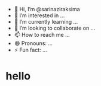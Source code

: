 - 👋 Hi, I’m @sarinaziraksima
- 👀 I’m interested in ...
- 🌱 I’m currently learning ...
- 💞️ I’m looking to collaborate on ...
- 📫 How to reach me ...
- 😄 Pronouns: ...
- ⚡ Fun fact: ...
<head>
<h1> hello </h1>
</head>
<body></body>



<!---

--->
